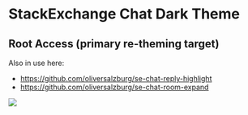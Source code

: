 # StackExchange Chat Dark Theme

## Root Access (primary re-theming target)
Also in use here:
- https://github.com/oliversalzburg/se-chat-reply-highlight
- https://github.com/oliversalzburg/se-chat-room-expand

![](http://i.imgur.com/WFycDIw.png)